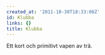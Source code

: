 ```yaml
---
created_at: '2011-10-30T18:33:06Z'
id: Klubba
links: {}
title: Klubba
---
```


Ett kort och primitivt vapen av trä.